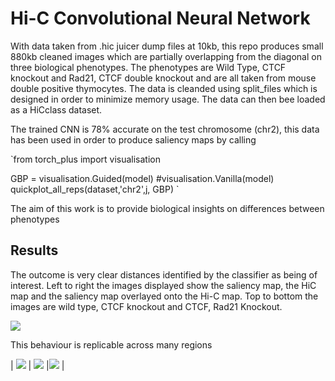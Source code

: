 # Hi-C Convolutional Neural Network
With data taken from .hic juicer dump files at 10kb, this repo produces small 880kb cleaned images which are partially overlapping from the diagonal on 
three biological phenotypes. The phenotypes are Wild Type, CTCF knockout and Rad21, CTCF double knockout and are all taken from mouse double positive thymocytes. 
The data is cleanded using split_files which is designed in order to minimize memory usage. The data can then bee loaded as a HiCclass dataset. 

The trained CNN is 78% accurate on the test chromosome (chr2), this data has been used in order to produce saliency maps by calling 

`from torch_plus import visualisation

GBP = visualisation.Guided(model) #visualisation.Vanilla(model) 
quickplot_all_reps(dataset,'chr2',j, GBP) `

The aim of this work is to provide biological insights on differences between phenotypes  

## Results 
The outcome is very clear distances identified by the classifier as being of interest. Left to right the images displayed show the saliency map, the HiC map and 
the saliency map overlayed onto the Hi-C map. Top to bottom the images are wild type, CTCF knockout and CTCF, Rad21 Knockout.

![](https://gitlab.doc.ic.ac.uk/ealjibur/CNN/blob/master/output_example/Picture_1.png)

This behaviour is replicable across many regions

| ![](https://gitlab.doc.ic.ac.uk/ealjibur/CNN/blob/master/output_example/Picture_2.png) | ![](https://gitlab.doc.ic.ac.uk/ealjibur/CNN/blob/master/output_example/Picture_3.png) |![](https://gitlab.doc.ic.ac.uk/ealjibur/CNN/blob/master/output_example/Picture_4.png) |